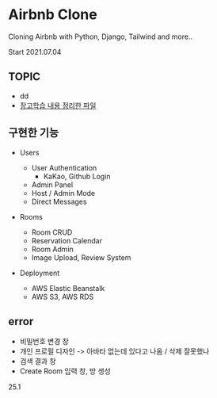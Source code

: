 # Airbnb Clone

Cloning Airbnb with Python, Django, Tailwind and more..

Start 2021.07.04

## TOPIC
  - dd
  - <a href="https://github.com/byeongdori/Airbnb_Clone/blob/master/STUDY.md"> 장고학습 내용 정리한 파일 </a>
## 구현한 기능
  - Users
    - User Authentication
      - KaKao, Github Login
    - Admin Panel
    - Host / Admin Mode
    - Direct Messages
  
  - Rooms
    - Room CRUD
    - Reservation Calendar
    - Room Admin
    - Image Upload, Review System

  - Deployment
    - AWS Elastic Beanstalk
    - AWS S3, AWS RDS

## error
- 비밀번호 변경 창
- 개인 프로필 디자인 -> 아바타 없는데 있다고 나옴 / 삭제 잘못했나
- 검색 결과 창
- Create Room 입력 창, 방 생성

25.1
